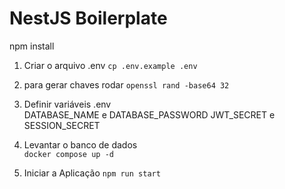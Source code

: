 # NestJS Boilerplate

npm install

1. Criar o arquivo .env `cp .env.example .env`

2. para gerar chaves rodar  `openssl rand -base64 32`

3. Definir variáveis .env  
DATABASE_NAME e DATABASE_PASSWORD
JWT_SECRET e SESSION_SECRET

4. Levantar o banco de dados  
`docker compose up -d`

5. Iniciar a Aplicação
`npm run start`